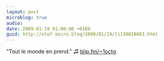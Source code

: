 ```yaml
---
layout: post
microblog: true
audio: 
date: 2009-01-19 01:00:00 +0100
guid: http://xtof.micro.blog/2009/01/19/t1130818803.html
---
```

"Tout le monde en prend." ♫ [blip.fm/~1octg](http://blip.fm/~1octg)
